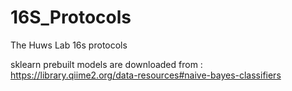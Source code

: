 # 16S_Protocols
The Huws Lab 16s protocols

sklearn prebuilt models are downloaded from : https://library.qiime2.org/data-resources#naive-bayes-classifiers
